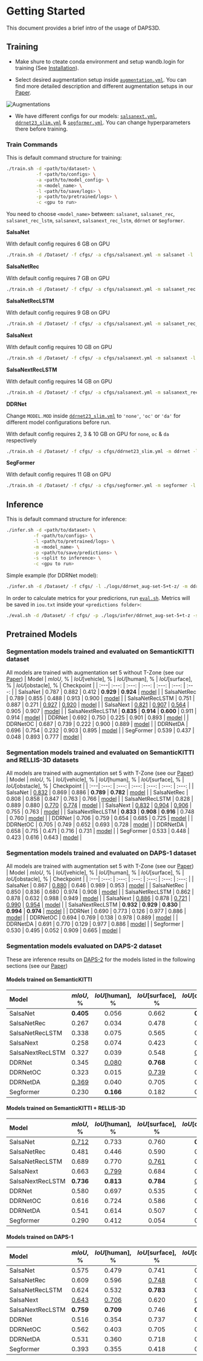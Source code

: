 # Getting Started
This document provides a brief intro of the usage of DAPS3D.
## Training
- Make shure to cteate conda environment and setup wandb.login for training (See [Installation](./INSTALL.md)).

- Select desired augmentation setup inside [`augmentation.yml`](./cfgs/augmentation.yml). You can find more detailed description and different augmentation setups in our [Paper](https://ieeexplore.ieee.org/stamp/stamp.jsp?tp=&arnumber=10193772). 

![Augmentations](images/augs.png)

- We have different configs for our models: [`salsanext.yml`](./cfgs/salsanext.yml), [`ddrnet23_slim.yml`](./cfgs/ddrnet23_slim.yml) & [`segformer.yml`](./cfgs/segformer.yml). You can change hyperparameters there before training.

### Train Commands
This is default command structure for training:
```bash
./train.sh -d <path/to/dataset> \
           -f <path/to/configs> \
           -a <path/to/model_config> \
           -m <model_name> \
           -l <path/to/save/logs> \
           -p <path/to/pretrained/logs> \
           -c <gpu to run>
```
You need to choose `<model_name>` between: `salsanet`,  `salsanet_rec`, `salsanet_rec_lstm`, `salsanext`, `salsanext_rec_lstm`, `ddrnet` or s`egformer`.

**SalsaNet**

With default config requires 6 GB on GPU
```bash
./train.sh -d /Dataset/ -f cfgs/ -a cfgs/salsanext.yml -m salsanet -l ./logs/ -c 0
```

**SalsaNetRec**

With default config requires 7 GB on GPU
```bash
./train.sh -d /Dataset/ -f cfgs/ -a cfgs/salsanext.yml -m salsanet_rec -l ./logs/ -c 0
```
**SalsaNetRecLSTM**

With default config requires 9 GB on GPU
```bash
./train.sh -d /Dataset/ -f cfgs/ -a cfgs/salsanext.yml -m salsanet_rec_lstm -l ./logs/ -c 0
```
**SalsaNext**

With default config requires 10 GB on GPU
```bash
./train.sh -d /Dataset/ -f cfgs/ -a cfgs/salsanext.yml -m salsanext -l ./logs/ -c 0
```
**SalsaNextRecLSTM**

With default config requires 14 GB on GPU
```bash
./train.sh -d /Dataset/ -f cfgs/ -a cfgs/salsanext.yml -m salsanext_rec_lstm -l ./logs/ -c 0
```
**DDRNet**

Change `MODEL.MOD` inside [`ddrnet23_slim.yml`](./cfgs/ddrnet23_slim.yml) to `'none'`, `'oc'` or `'da'` for different model configurations before run. 

With default config requires 2, 3 & 10 GB on GPU for `none`, `oc` & `da` respectively 
```bash
./train.sh -d /Dataset/ -f cfgs/ -a cfgs/ddrnet23_slim.yml -m ddrnet -l ./logs/ -c 0
```
**SegFormer**

With default config requires 11 GB on GPU
```bash
./train.sh -d /Dataset/ -f cfgs/ -a cfgs/segformer.yml -m segformer -l ./logs/ -c 0
```

## Inference
This is default command structure for inference:
```bash
./infer.sh -d <path/to/dataset> \
          -f <path/to/configs> \
          -l <path/to/pretrained/logs> \
          -m <model_name> \
          -p <path/to/save/predictions> \
          -s <split to inference> \
          -c <gpu to run>
```
Simple example (for DDRNet model):
```bash
./infer.sh -d /Dataset/ -f cfgs/ -l ./logs/ddrnet_aug-set-5+t-z/ -m ddrnet  -p ./logs/infer/ddrnet_aug-set-5+t-z -s valid -c 0
```

In order to calculate metrics for your predicrions, run [`eval.sh`](./eval.sh). Metrics will be saved in `iou.txt` inside your `<predictions folder>`:
```bash
./eval.sh -d /Dataset/ -f cfgs/ -p ./logs/infer/ddrnet_aug-set-5+t-z -s valid
```
## Pretrained Models

### Segmentation models trained and evaluated on SemanticKITTI dataset
All models are trained with augmentation set 5 without T-Zone (see our [Paper](https://ieeexplore.ieee.org/stamp/stamp.jsp?tp=&arnumber=10193772))
| Model | $mIoU$, % | $IoU$[vehicle], % | $IoU$[human], % | $IoU$[surface], % | $IoU$[obstacle], % | Checkpoint |
|   :---| :---:   |  :---: |    :---:   |    :---:   |    :---:   |    :---:   |
| SalsaNet | 0.787 | 0.882 | 0.412 | **0.929** | **0.924** | [model](https://drive.google.com/file/d/1eHKGhjuOZDUT3m6bEePGi8BfVAm3upp7/view?usp=share_link) |
| SalsaNetRec | 0.789 | 0.855 | 0.488 | 0.913 | 0.900 | [model](https://drive.google.com/file/d/1DKCu5bd1xLhY6TNnt9Vulw0KiLcu7PXr/view?usp=share_link) |
| SalsaNetRecLSTM | 0.751 | 0.887 | 0.271 | <ins>0.927</ins> | <ins>0.920</ins> | [model](https://drive.google.com/file/d/1m3UxiRSErxxgl9oy6wZFUF5op1pj6iC3/view?usp=share_link) |
| SalsaNext | <ins>0.821</ins> | <ins>0.907</ins> | <ins>0.564</ins> | 0.905 | 0.907 | [model](https://drive.google.com/file/d/1LE-xa_imnkMWfVaTl78j3OlkRZg9qq9p/view?usp=share_link) |
| SalsaNextRecLSTM | **0.835** | **0.914** | **0.600** | 0.911 | 0.914 | [model](https://drive.google.com/file/d/1JRGJVvGx3pqCcPT1J4gdVZmH8GsQIPbO/view?usp=sharing) |
| DDRNet | 0.692 | 0.750 | 0.225 | 0.901 | 0.893 | [model](https://drive.google.com/file/d/1RD-4-6xCefSY4WGdY6josGjTtmtWvPcB/view?usp=share_link) |
| DDRNetOC | 0.687 | 0.739 | 0.222 | 0.900 | 0.889 | [model](https://drive.google.com/file/d/1vkAu0caizss13hqXwB3pag9yiQ-Odykq/view?usp=share_link) |
| DDRNetDA | 0.696 | 0.754 | 0.232 | 0.903 | 0.895 | [model](https://drive.google.com/file/d/1v0B4CkkK92486dEAht4vfbOxpsDvCBhI/view?usp=share_link) |
| SegFormer | 0.539 | 0.437 | 0.048 | 0.893 | 0.777 | [model](https://drive.google.com/file/d/1hdFsG89KH3ArN7xtSgsbkE56tnUStJBR/view?usp=share_link) |

### Segmentation models trained and evaluated on SemanticKITTI and RELLIS-3D datasets
All models are trained with augmentation set 5 with T-Zone (see our [Paper](https://ieeexplore.ieee.org/stamp/stamp.jsp?tp=&arnumber=10193772))
| Model | $mIoU$, % | $IoU$[vehicle], % | $IoU$[human], % | $IoU$[surface], % | $IoU$[obstacle], % | Checkpoint |
|   :---| :---:   |  :---: |    :---:   |    :---:   |    :---:   |    :---:   |
| SalsaNet | <ins>0.832</ins> | 0.869 | 0.886 | **0.789** | **0.782** | [model](https://drive.google.com/file/d/1R9VgcyXU8h5qpKdrbZiMbmY2KU0FAfVH/view?usp=share_link) |
| SalsaNetRec | 0.808 | 0.858 | 0.847 | 0.763 | 0.766 | [model](https://drive.google.com/file/d/123L5iXFJVZpGJEzNaeTmtbvcIo4Qos8s/view?usp=share_link) |
| SalsaNetRecLSTM | 0.828 | 0.889 | 0.880 | <ins>0.770</ins> | <ins>0.774</ins> | [model](https://drive.google.com/file/d/1oEtCUYobnxEAyuXJk43AXtADLdoR4cSk/view?usp=share_link) |
| SalsaNext | <ins>0.832</ins> | <ins>0.904</ins> | <ins>0.906</ins> | 0.755 | 0.763 | [model](https://drive.google.com/file/d/18KXyRIyKHi4FmdBeHoBCbmDkPgFD5Ywy/view?usp=share_link) |
| SalsaNextRecLSTM | **0.833** | **0.908** | **0.916** | 0.748 | 0.760 | [model](https://drive.google.com/file/d/1WE8gvxUsrK9H8ijBmMIwlfBqoLH9boXJ/view?usp=sharing) |
| DDRNet | 0.706 | 0.759 | 0.654 | 0.685 | 0.725 | [model](https://drive.google.com/file/d/1bmgiVIDdfawC4UIKXCSiZnKug3EewAiM/view?usp=share_link) |
| DDRNetOC | 0.705 | 0.749 | 0.652 | 0.693 | 0.728 | [model](https://drive.google.com/file/d/1zKepOpjfqYLhrgYX5DBG6WJEwsbvwb8g/view?usp=share_link) |
| DDRNetDA | 0.658 | 0.715 | 0.471 | 0.716 | 0.731 | [model](https://drive.google.com/file/d/1S-p7VbpBntdEXYGaIfuUDbf6V_Hy7dsw/view?usp=share_link) |
| SegFormer | 0.533 | 0.448 | 0.423 | 0.616 | 0.643 | [model](https://drive.google.com/file/d/1c-crMj1EsbSJ2s7m9O9K--wWAHO3sP5v/view?usp=share_link) |

### Segmentation models trained and evaluated on DAPS-1 dataset
All models are trained with augmentation set 5 with T-Zone (see our [Paper](https://ieeexplore.ieee.org/stamp/stamp.jsp?tp=&arnumber=10193772))
| Model | $mIoU$, % | $IoU$[vehicle], % | $IoU$[human], % | $IoU$[surface], % | $IoU$[obstacle], % | Checkpoint |
|   :---| :---:   |  :---: |    :---:   |    :---:   |    :---:   |    :---:   |
| SalsaNet | 0.867 | <ins>0.880</ins> | 0.646 | 0.989 | 0.953 |  [model](https://drive.google.com/file/d/1MeoWM69f3uEh2jZ1NFlYShc5IEYa4G-1/view?usp=sharing) |
| SalsaNetRec | 0.850 | 0.836 | 0.680 | 0.974 | 0.908 |  [model](https://drive.google.com/file/d/1I6AfgG4pGJZ59cbZYK0xRkH9WNMkPq26/view?usp=share_link) |
| SalsaNetRecLSTM | 0.862 | 0.878 | 0.632 | 0.988 | 0.949 |  [model](https://drive.google.com/file/d/1cxwkEZ-BX4Acxg5k_v-ofjNlRRp8zECB/view?usp=share_link) |
| SalsaNext | <ins>0.886</ins> | 0.878 | <ins>0.721</ins> | <ins>0.990</ins> | <ins>0.954</ins> |  [model](https://drive.google.com/file/d/16StA3dg5TNIs3x2MODkmF1SauzdRWe1q/view?usp=share_link) |
| SalsaNextRecLSTM | **0.932** | **0.929** | **0.830** | **0.994** | **0.974** | [model](https://drive.google.com/file/d/1nS4ZmECE-Fm9QPI5dg1-UGBx1rIYwInm/view?usp=sharing) |
| DDRNet | 0.690 | 0.773 | 0.126 | 0.977 | 0.886 |  [model](https://drive.google.com/file/d/1i-7LPWBdkwwwmoOob4mhi63VPhwsT9IK/view?usp=share_link) |
| DDRNetOC | 0.694 | 0.769 | 0.138 | 0.978 | 0.889 |  [model](https://drive.google.com/file/d/1wA3bYyySH3vbl1bQJnBjVrbrotbg-tsH/view?usp=share_link) |
| DDRNetDA | 0.691 | 0.770 | 0.129 | 0.977 | 0.886 |  [model](https://drive.google.com/file/d/1QkuXkKsX6nJQVgZk-xYKDfWze1uk-kxW/view?usp=share_link) |
| Segformer | 0.530 | 0.495 | 0.052 | 0.909 | 0.665 |  [model](https://drive.google.com/file/d/1kW9KI6KRwh5eWn1XBMW-N3BMRhndSRzN/view?usp=share_link) |

### Segmentation models evaluated on DAPS-2 dataset
These are inference results on [DAPS-2](./DATASET.md#daps-2) for the models listed in the following sections (see our [Paper](https://ieeexplore.ieee.org/stamp/stamp.jsp?tp=&arnumber=10193772))

#### Models trained on SemanticKITTI
| Model | $mIoU$, % | $IoU$[human], % | $IoU$[surface], % | $IoU$[obstacle], % | Checkpoint |
|   :---| :---:   |  :---: |    :---:   |    :---:   |    :---:   |
| SalsaNet | **0.405** | 0.056 | 0.662 | **0.498** | [model](https://drive.google.com/file/d/1eHKGhjuOZDUT3m6bEePGi8BfVAm3upp7/view?usp=share_link) |
| SalsaNetRec | 0.267 | 0.034 | 0.478 | 0.290 | [model](https://drive.google.com/file/d/1DKCu5bd1xLhY6TNnt9Vulw0KiLcu7PXr/view?usp=share_link) |
| SalsaNetRecLSTM | 0.338 | 0.075 | 0.565 | 0.373 | [model](https://drive.google.com/file/d/1m3UxiRSErxxgl9oy6wZFUF5op1pj6iC3/view?usp=share_link) |
| SalsaNext | 0.258 | 0.074 | 0.423 | 0.277 | [model](https://drive.google.com/file/d/1LE-xa_imnkMWfVaTl78j3OlkRZg9qq9p/view?usp=share_link) |
| SalsaNextRecLSTM | 0.327 | 0.039 | 0.548 | <ins>0.394</ins> | [model](https://drive.google.com/file/d/1JRGJVvGx3pqCcPT1J4gdVZmH8GsQIPbO/view?usp=sharing) |
| DDRNet | 0.345 | <ins>0.080</ins> | **0.768** | 0.187 | [model](https://drive.google.com/file/d/1RD-4-6xCefSY4WGdY6josGjTtmtWvPcB/view?usp=share_link) |
| DDRNetOC | 0.323 | 0.015 | <ins>0.739</ins> | 0.216 | [model](https://drive.google.com/file/d/1vkAu0caizss13hqXwB3pag9yiQ-Odykq/view?usp=share_link) |
| DDRNetDA | <ins>0.369</ins> | 0.040 | 0.705 | 0.361 | [model](https://drive.google.com/file/d/1v0B4CkkK92486dEAht4vfbOxpsDvCBhI/view?usp=share_link) |
| Segformer | 0.230 | **0.166** | 0.182 | 0.343 | [model](https://drive.google.com/file/d/1hdFsG89KH3ArN7xtSgsbkE56tnUStJBR/view?usp=share_link) |

#### Models trained on SemanticKITTI + RELLIS-3D
| Model | $mIoU$, % | $IoU$[human], % | $IoU$[surface], % | $IoU$[obstacle], % | Checkpoint |
|   :---| :---:   |  :---: |    :---:   |    :---:   |    :---:   |
| SalsaNet | <ins>0.712</ins> | 0.733 | 0.760 | **0.643** | [model](https://drive.google.com/file/d/1R9VgcyXU8h5qpKdrbZiMbmY2KU0FAfVH/view?usp=share_link) |
| SalsaNetRec | 0.481 | 0.446 | 0.590 | 0.406 | [model](https://drive.google.com/file/d/123L5iXFJVZpGJEzNaeTmtbvcIo4Qos8s/view?usp=share_link) |
| SalsaNetRecLSTM | 0.689 | 0.770 | <ins>0.761</ins> | 0.537 | [model](https://drive.google.com/file/d/1oEtCUYobnxEAyuXJk43AXtADLdoR4cSk/view?usp=share_link) |
| SalsaNext | 0.663 | <ins>0.799</ins> | 0.684 | 0.505 | [model](https://drive.google.com/file/d/18KXyRIyKHi4FmdBeHoBCbmDkPgFD5Ywy/view?usp=share_link) |
| SalsaNextRecLSTM | **0.736** | **0.813** | **0.784** | <ins>0.612</ins> | [model](https://drive.google.com/file/d/1WE8gvxUsrK9H8ijBmMIwlfBqoLH9boXJ/view?usp=sharing) |
| DDRNet | 0.580 | 0.697 | 0.535 | 0.509 | [model](https://drive.google.com/file/d/1bmgiVIDdfawC4UIKXCSiZnKug3EewAiM/view?usp=share_link) |
| DDRNetOC | 0.616 | 0.724 | 0.586 | 0.539 | [model](https://drive.google.com/file/d/1zKepOpjfqYLhrgYX5DBG6WJEwsbvwb8g/view?usp=share_link) |
| DDRNetDA | 0.541 | 0.614 | 0.507 | 0.503 | [model](https://drive.google.com/file/d/1S-p7VbpBntdEXYGaIfuUDbf6V_Hy7dsw/view?usp=share_link) |
| Segformer | 0.290 | 0.412 | 0.054 | 0.404 | [model](https://drive.google.com/file/d/1c-crMj1EsbSJ2s7m9O9K--wWAHO3sP5v/view?usp=share_link) |

#### Models trained on DAPS-1
| Model | $mIoU$, % | $IoU$[human], % | $IoU$[surface], % | $IoU$[obstacle], % | Checkpoint |
|   :---| :---:   |  :---: |    :---:   |    :---:   |    :---:   |
| SalsaNet | 0.575 | 0.479 | 0.741 | 0.504 | [model](https://drive.google.com/file/d/1MeoWM69f3uEh2jZ1NFlYShc5IEYa4G-1/view?usp=sharing) |
| SalsaNetRec | 0.609 | 0.596 | <ins>0.748</ins> | 0.482 | [model](https://drive.google.com/file/d/1I6AfgG4pGJZ59cbZYK0xRkH9WNMkPq26/view?usp=share_link) |
| SalsaNetRecLSTM | 0.624 | 0.532 | **0.783** | 0.557 | [model](https://drive.google.com/file/d/1cxwkEZ-BX4Acxg5k_v-ofjNlRRp8zECB/view?usp=share_link) |
| SalsaNext | <ins>0.643</ins> | <ins>0.706</ins> | 0.620 | <ins>0.602</ins> | [model](https://drive.google.com/file/d/16StA3dg5TNIs3x2MODkmF1SauzdRWe1q/view?usp=share_link) |
| SalsaNextRecLSTM | **0.759** | **0.709** | 0.746 | **0.823** | [model](https://drive.google.com/file/d/1nS4ZmECE-Fm9QPI5dg1-UGBx1rIYwInm/view?usp=sharing) |
| DDRNet | 0.516 | 0.354 | 0.737 | 0.458 | [model](https://drive.google.com/file/d/1i-7LPWBdkwwwmoOob4mhi63VPhwsT9IK/view?usp=share_link) |
| DDRNetOC | 0.562 | 0.403 | 0.705 | 0.577 | [model](https://drive.google.com/file/d/1wA3bYyySH3vbl1bQJnBjVrbrotbg-tsH/view?usp=share_link) |
| DDRNetDA | 0.531 | 0.360 | 0.718 | 0.515 | [model](https://drive.google.com/file/d/1QkuXkKsX6nJQVgZk-xYKDfWze1uk-kxW/view?usp=share_link) |
| Segformer | 0.393 | 0.355 | 0.418 | 0.407 | [model](https://drive.google.com/file/d/1kW9KI6KRwh5eWn1XBMW-N3BMRhndSRzN/view?usp=share_link) |
